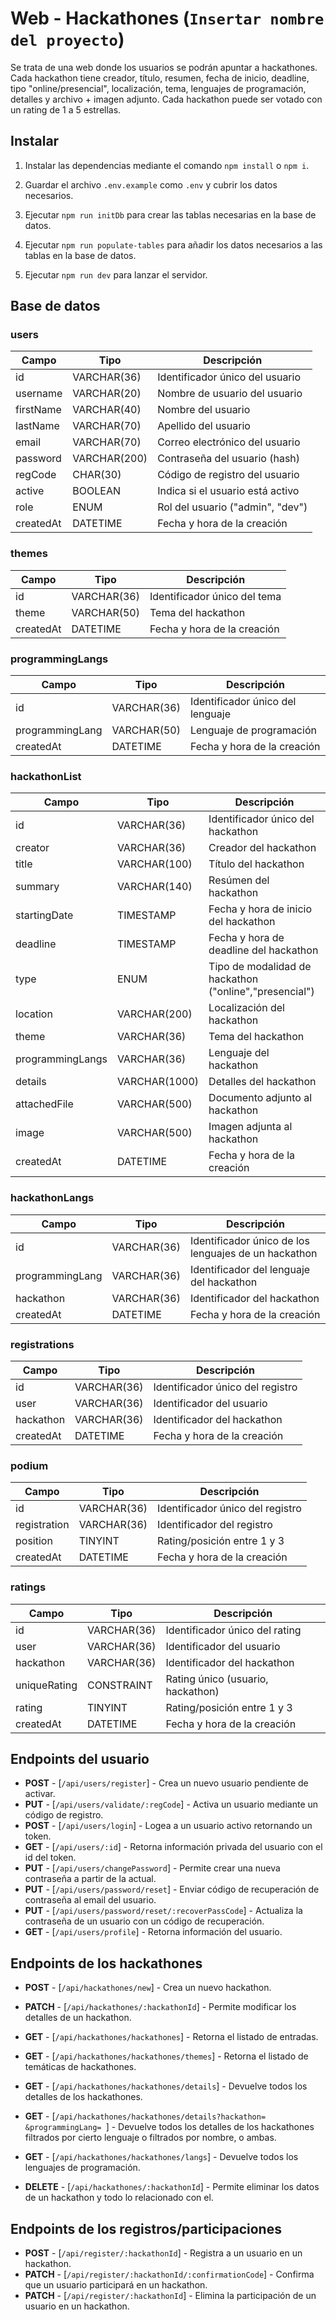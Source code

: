 # Web - Hackathones (`Insertar nombre del proyecto`)

Se trata de una web donde los usuarios se podrán apuntar a hackathones. Cada hackathon tiene creador, título, resumen, fecha de inicio,
deadline, tipo "online/presencial", localización, tema, lenguajes de programación, detalles y archivo + imagen adjunto.
Cada hackathon puede ser votado con un rating de 1 a 5 estrellas.

## Instalar

1. Instalar las dependencias mediante el comando `npm install` o `npm i`.

2. Guardar el archivo `.env.example` como `.env` y cubrir los datos necesarios.

3. Ejecutar `npm run initDb` para crear las tablas necesarias en la base de datos.

4. Ejecutar `npm run populate-tables` para añadir los datos necesarios a las tablas en la base de datos.

5. Ejecutar `npm run dev` para lanzar el servidor.

## Base de datos

### users

| Campo     | Tipo         | Descripción                      |
| --------- | ------------ | -------------------------------- |
| id        | VARCHAR(36)  | Identificador único del usuario  |
| username  | VARCHAR(20)  | Nombre de usuario del usuario    |
| firstName | VARCHAR(40)  | Nombre del usuario               |
| lastName  | VARCHAR(70)  | Apellido del usuario             |
| email     | VARCHAR(70)  | Correo electrónico del usuario   |
| password  | VARCHAR(200) | Contraseña del usuario (hash)    |
| regCode   | CHAR(30)     | Código de registro del usuario   |
| active    | BOOLEAN      | Indica si el usuario está activo |
| role      | ENUM         | Rol del usuario ("admin", "dev") |
| createdAt | DATETIME     | Fecha y hora de la creación      |

### themes

| Campo     | Tipo        | Descripción                  |
| --------- | ----------- | ---------------------------- |
| id        | VARCHAR(36) | Identificador único del tema |
| theme     | VARCHAR(50) | Tema del hackathon           |
| createdAt | DATETIME    | Fecha y hora de la creación  |

### programmingLangs

| Campo           | Tipo        | Descripción                      |
| --------------- | ----------- | -------------------------------- |
| id              | VARCHAR(36) | Identificador único del lenguaje |
| programmingLang | VARCHAR(50) | Lenguaje de programación         |
| createdAt       | DATETIME    | Fecha y hora de la creación      |

### hackathonList

| Campo            | Tipo          | Descripción                                            |
| ---------------- | ------------- | ------------------------------------------------------ |
| id               | VARCHAR(36)   | Identificador único del hackathon                      |
| creator          | VARCHAR(36)   | Creador del hackathon                                  |
| title            | VARCHAR(100)  | Título del hackathon                                   |
| summary          | VARCHAR(140)  | Resúmen del hackathon                                  |
| startingDate     | TIMESTAMP     | Fecha y hora de inicio del hackathon                   |
| deadline         | TIMESTAMP     | Fecha y hora de deadline del hackathon                 |
| type             | ENUM          | Tipo de modalidad de hackathon ("online","presencial") |
| location         | VARCHAR(200)  | Localización del hackathon                             |
| theme            | VARCHAR(36)   | Tema del hackathon                                     |
| programmingLangs | VARCHAR(36)   | Lenguaje del hackathon                                 |
| details          | VARCHAR(1000) | Detalles del hackathon                                 |
| attachedFile     | VARCHAR(500)  | Documento adjunto al hackathon                         |
| image            | VARCHAR(500)  | Imagen adjunta al hackathon                            |
| createdAt        | DATETIME      | Fecha y hora de la creación                            |

### hackathonLangs

| Campo           | Tipo        | Descripción                                          |
| --------------- | ----------- | ---------------------------------------------------- |
| id              | VARCHAR(36) | Identificador único de los lenguajes de un hackathon |
| programmingLang | VARCHAR(36) | Identificador del lenguaje del hackathon             |
| hackathon       | VARCHAR(36) | Identificador del hackathon                          |
| createdAt       | DATETIME    | Fecha y hora de la creación                          |

### registrations

| Campo     | Tipo        | Descripción                      |
| --------- | ----------- | -------------------------------- |
| id        | VARCHAR(36) | Identificador único del registro |
| user      | VARCHAR(36) | Identificador del usuario        |
| hackathon | VARCHAR(36) | Identificador del hackathon      |
| createdAt | DATETIME    | Fecha y hora de la creación      |

### podium

| Campo        | Tipo        | Descripción                      |
| ------------ | ----------- | -------------------------------- |
| id           | VARCHAR(36) | Identificador único del registro |
| registration | VARCHAR(36) | Identificador del registro       |
| position     | TINYINT     | Rating/posición entre 1 y 3      |
| createdAt    | DATETIME    | Fecha y hora de la creación      |

### ratings

| Campo        | Tipo        | Descripción                       |
| ------------ | ----------- | --------------------------------- |
| id           | VARCHAR(36) | Identificador único del rating    |
| user         | VARCHAR(36) | Identificador del usuario         |
| hackathon    | VARCHAR(36) | Identificador del hackathon       |
| uniqueRating | CONSTRAINT  | Rating único (usuario, hackathon) |
| rating       | TINYINT     | Rating/posición entre 1 y 3       |
| createdAt    | DATETIME    | Fecha y hora de la creación       |

## Endpoints del usuario

- **POST** - [`/api/users/register`] - Crea un nuevo usuario pendiente de activar.
- **PUT** - [`/api/users/validate/:regCode`] - Activa un usuario mediante un código de registro.
- **POST** - [`/api/users/login`] - Logea a un usuario activo retornando un token.
- **GET** - [`/api/users/:id`] - Retorna información privada del usuario con el id del token.
- **PUT** - [`/api/users/changePassword`] - Permite crear una nueva contraseña a partir de la actual.
- **PUT** - [`/api/users/password/reset`] - Enviar código de recuperación de contraseña al email del usuario.
- **PUT** - [`/api/users/password/reset/:recoverPassCode`] - Actualiza la contraseña de un usuario con un código de recuperación.
- **GET** - [`/api/users/profile`] - Retorna información del usuario.

## Endpoints de los hackathones

- **POST** - [`/api/hackathones/new`] - Crea un nuevo hackathon.
- **PATCH** - [`/api/hackathones/:hackathonId`] - Permite modificar los detalles de un hackathon.
- **GET** - [`/api/hackathones/hackathones`] - Retorna el listado de entradas.
- **GET** - [`/api/hackathones/hackathones/themes`] - Retorna el listado de temáticas de hackathones.
- **GET** - [`/api/hackathones/hackathones/details`] - Devuelve todos los detalles de los hackathones.
- **GET** - [`/api/hackathones/hackathones/details?hackathon= &programmingLang= `] - Devuelve todos los detalles de los hackathones filtrados por cierto lenguaje o filtrados por nombre, o ambas.
- **GET** - [`/api/hackathones/hackathones/langs`] - Devuelve todos los lenguajes de programación.

- **DELETE** - [`/api/hackathones/:hackathonId`] - Permite eliminar los datos de un hackathon y todo lo relacionado con el.

## Endpoints de los registros/participaciones

- **POST** - [`/api/register/:hackathonId`] - Registra a un usuario en un hackathon.
- **PATCH** - [`/api/register/:hackathonId/:confirmationCode`] - Confirma que un usuario participará en un hackathon.
- **PATCH** - [`/api/register/:hackathonId`] - Elimina la participación de un usuario en un hackathon.
